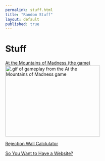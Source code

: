 ```yaml
---
permalink: stuff.html
title: "Random Stuff"
layout: default
published: true
---
```


Stuff
===

[At the Mountains of Madness (the game)](/assets/mountains.html)
<img src="{{ site.url }}/assets/atmom.gif" width="300px" height="225px" alt=".gif of gameplay from the At the Mountains of Madness game">

[Rejection Wall Calclulator](rejections.html)

[So You Want to Have a Website?](site-guide.html)
